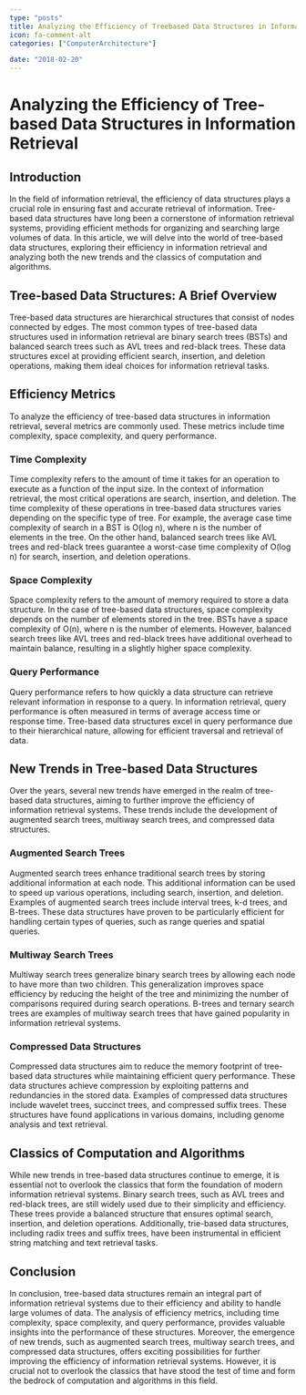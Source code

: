```yaml
---
type: "posts"
title: Analyzing the Efficiency of Treebased Data Structures in Information Retrieval
icon: fa-comment-alt
categories: ["ComputerArchitecture"]

date: "2018-02-20"
---
```




# Analyzing the Efficiency of Tree-based Data Structures in Information Retrieval

## Introduction

In the field of information retrieval, the efficiency of data structures plays a crucial role in ensuring fast and accurate retrieval of information. Tree-based data structures have long been a cornerstone of information retrieval systems, providing efficient methods for organizing and searching large volumes of data. In this article, we will delve into the world of tree-based data structures, exploring their efficiency in information retrieval and analyzing both the new trends and the classics of computation and algorithms.

## Tree-based Data Structures: A Brief Overview

Tree-based data structures are hierarchical structures that consist of nodes connected by edges. The most common types of tree-based data structures used in information retrieval are binary search trees (BSTs) and balanced search trees such as AVL trees and red-black trees. These data structures excel at providing efficient search, insertion, and deletion operations, making them ideal choices for information retrieval tasks.

## Efficiency Metrics

To analyze the efficiency of tree-based data structures in information retrieval, several metrics are commonly used. These metrics include time complexity, space complexity, and query performance.

### Time Complexity

Time complexity refers to the amount of time it takes for an operation to execute as a function of the input size. In the context of information retrieval, the most critical operations are search, insertion, and deletion. The time complexity of these operations in tree-based data structures varies depending on the specific type of tree. For example, the average case time complexity of search in a BST is O(log n), where n is the number of elements in the tree. On the other hand, balanced search trees like AVL trees and red-black trees guarantee a worst-case time complexity of O(log n) for search, insertion, and deletion operations.

### Space Complexity

Space complexity refers to the amount of memory required to store a data structure. In the case of tree-based data structures, space complexity depends on the number of elements stored in the tree. BSTs have a space complexity of O(n), where n is the number of elements. However, balanced search trees like AVL trees and red-black trees have additional overhead to maintain balance, resulting in a slightly higher space complexity.

### Query Performance

Query performance refers to how quickly a data structure can retrieve relevant information in response to a query. In information retrieval, query performance is often measured in terms of average access time or response time. Tree-based data structures excel in query performance due to their hierarchical nature, allowing for efficient traversal and retrieval of data.

## New Trends in Tree-based Data Structures

Over the years, several new trends have emerged in the realm of tree-based data structures, aiming to further improve the efficiency of information retrieval systems. These trends include the development of augmented search trees, multiway search trees, and compressed data structures.

### Augmented Search Trees

Augmented search trees enhance traditional search trees by storing additional information at each node. This additional information can be used to speed up various operations, including search, insertion, and deletion. Examples of augmented search trees include interval trees, k-d trees, and B-trees. These data structures have proven to be particularly efficient for handling certain types of queries, such as range queries and spatial queries.

### Multiway Search Trees

Multiway search trees generalize binary search trees by allowing each node to have more than two children. This generalization improves space efficiency by reducing the height of the tree and minimizing the number of comparisons required during search operations. B-trees and ternary search trees are examples of multiway search trees that have gained popularity in information retrieval systems.

### Compressed Data Structures

Compressed data structures aim to reduce the memory footprint of tree-based data structures while maintaining efficient query performance. These data structures achieve compression by exploiting patterns and redundancies in the stored data. Examples of compressed data structures include wavelet trees, succinct trees, and compressed suffix trees. These structures have found applications in various domains, including genome analysis and text retrieval.

## Classics of Computation and Algorithms

While new trends in tree-based data structures continue to emerge, it is essential not to overlook the classics that form the foundation of modern information retrieval systems. Binary search trees, such as AVL trees and red-black trees, are still widely used due to their simplicity and efficiency. These trees provide a balanced structure that ensures optimal search, insertion, and deletion operations. Additionally, trie-based data structures, including radix trees and suffix trees, have been instrumental in efficient string matching and text retrieval tasks.

## Conclusion

In conclusion, tree-based data structures remain an integral part of information retrieval systems due to their efficiency and ability to handle large volumes of data. The analysis of efficiency metrics, including time complexity, space complexity, and query performance, provides valuable insights into the performance of these structures. Moreover, the emergence of new trends, such as augmented search trees, multiway search trees, and compressed data structures, offers exciting possibilities for further improving the efficiency of information retrieval systems. However, it is crucial not to overlook the classics that have stood the test of time and form the bedrock of computation and algorithms in this field.